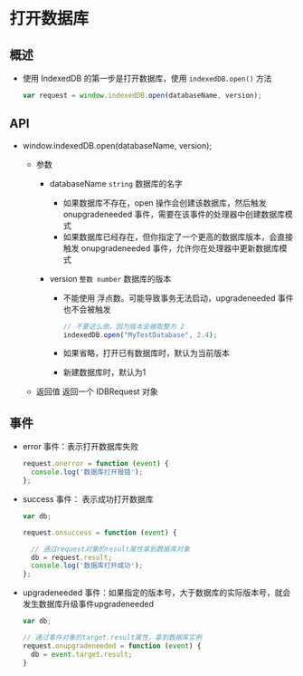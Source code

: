 # 打开数据库

## 概述

+ 使用 IndexedDB 的第一步是打开数据库，使用 `indexedDB.open()` 方法

  ```js
  var request = window.indexedDB.open(databaseName, version);
  ```

## API

+ window.indexedDB.open(databaseName, version);

  + 参数

    + databaseName `string` 数据库的名字

      + 如果数据库不存在，open 操作会创建该数据库，然后触发 onupgradeneeded 事件，需要在该事件的处理器中创建数据库模式
      + 如果数据库已经存在，但你指定了一个更高的数据库版本，会直接触发 onupgradeneeded 事件，允许你在处理器中更新数据库模式

    + version `整数 number` 数据库的版本

      + 不能使用 浮点数。可能导致事务无法启动，upgradeneeded 事件也不会被触发

        ```js
        // 不要这么做，因为版本会被取整为 2
        indexedDB.open("MyTestDatabase", 2.4);
        ```

      + 如果省略，打开已有数据库时，默认为当前版本
      + 新建数据库时，默认为1

  + 返回值 返回一个 IDBRequest 对象

## 事件

+ error 事件：表示打开数据库失败

  ```js
  request.onerror = function (event) {
    console.log('数据库打开报错');
  };
  ```

+ success 事件： 表示成功打开数据库

  ```js
  var db;

  request.onsuccess = function (event) {

    // 通过request对象的result属性拿到数据库对象
    db = request.result;
    console.log('数据库打开成功');
  };
  ```

+ upgradeneeded 事件：如果指定的版本号，大于数据库的实际版本号，就会发生数据库升级事件upgradeneeded

  ```js
  var db;

  // 通过事件对象的target.result属性，拿到数据库实例
  request.onupgradeneeded = function (event) {
    db = event.target.result;
  }
  ```
